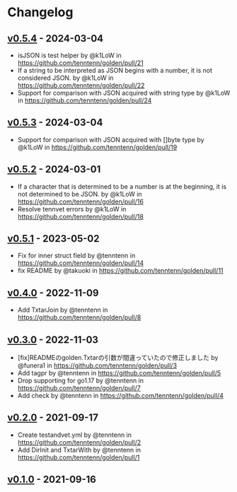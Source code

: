 # Changelog

## [v0.5.4](https://github.com/tenntenn/golden/compare/v0.5.3...v0.5.4) - 2024-03-04
- isJSON is test helper by @k1LoW in https://github.com/tenntenn/golden/pull/21
- If a string to be interpreted as JSON begins with a number, it is not considered JSON. by @k1LoW in https://github.com/tenntenn/golden/pull/22
- Support for comparison with JSON acquired with string type by @k1LoW in https://github.com/tenntenn/golden/pull/24

## [v0.5.3](https://github.com/tenntenn/golden/compare/v0.5.2...v0.5.3) - 2024-03-04
- Support for comparison with JSON acquired with []byte type by @k1LoW in https://github.com/tenntenn/golden/pull/19

## [v0.5.2](https://github.com/tenntenn/golden/compare/v0.5.1...v0.5.2) - 2024-03-01
- If a character that is determined to be a number is at the beginning, it is not determined to be JSON. by @k1LoW in https://github.com/tenntenn/golden/pull/16
- Resolve tennvet errors by @k1LoW in https://github.com/tenntenn/golden/pull/18

## [v0.5.1](https://github.com/tenntenn/golden/compare/v0.5.0...v0.5.1) - 2023-05-02
- Fix for inner struct field by @tenntenn in https://github.com/tenntenn/golden/pull/14
- fix README by @takuoki in https://github.com/tenntenn/golden/pull/11

## [v0.4.0](https://github.com/tenntenn/golden/compare/v0.3.0...v0.4.0) - 2022-11-09
- Add TxtarJoin by @tenntenn in https://github.com/tenntenn/golden/pull/8

## [v0.3.0](https://github.com/tenntenn/golden/compare/v0.2.0...v0.3.0) - 2022-11-03
- [fix]READMEのgolden.Txtarの引数が間違っていたので修正しました by @funera1 in https://github.com/tenntenn/golden/pull/3
- Add tagpr by @tenntenn in https://github.com/tenntenn/golden/pull/5
- Drop supporting for go1.17 by @tenntenn in https://github.com/tenntenn/golden/pull/7
- Add check by @tenntenn in https://github.com/tenntenn/golden/pull/4

## [v0.2.0](https://github.com/tenntenn/golden/compare/v0.1.0...v0.2.0) - 2021-09-17
- Create testandvet.yml by @tenntenn in https://github.com/tenntenn/golden/pull/2
- Add DirInit and TxtarWith by @tenntenn in https://github.com/tenntenn/golden/pull/1

## [v0.1.0](https://github.com/tenntenn/golden/commits/v0.1.0) - 2021-09-16
